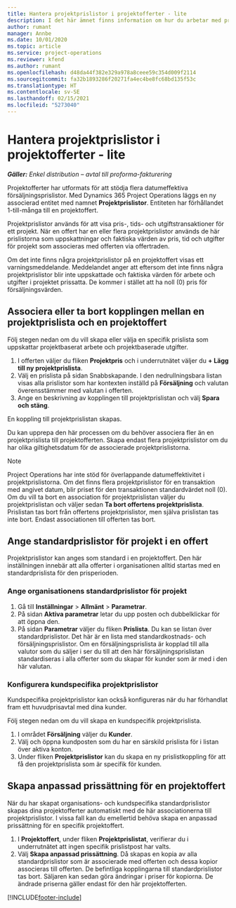 ```yaml
---
title: Hantera projektprislistor i projektofferter - lite
description: I det här ämnet finns information om hur du arbetar med projektprislistor i offerter. (Sales)
author: rumant
manager: Annbe
ms.date: 10/01/2020
ms.topic: article
ms.service: project-operations
ms.reviewer: kfend
ms.author: rumant
ms.openlocfilehash: d48da44f382e329a978a8ceee59c354d009f2114
ms.sourcegitcommit: fa32b1893286f20271fa4ec4be8fc68bd135f53c
ms.translationtype: HT
ms.contentlocale: sv-SE
ms.lasthandoff: 02/15/2021
ms.locfileid: "5273040"
---
```

# <a name="manage-project-price-lists-on-project-quotes---lite"></a>Hantera projektprislistor i projektofferter - lite

_**Gäller:** Enkel distribution – avtal till proforma-fakturering_

Projektofferter har utformats för att stödja flera datumeffektiva försäljningsprislistor. Med Dynamics 365 Project Operations läggs en ny associerad entitet med namnet **Projektprislistor**. Entiteten har förhållandet 1-till-många till en projektoffert.

Projektprislistor används för att visa pris-, tids- och utgiftstransaktioner för ett projekt. När en offert har en eller flera projektprislistor används de här prislistorna som uppskattningar och faktiska värden av pris, tid och utgifter för projekt som associeras med offerten via offertraden.

Om det inte finns några projektprislistor på en projektoffert visas ett varningsmeddelande. Meddelandet anger att eftersom det inte finns några projektprislistor blir inte uppskattade och faktiska värden för arbete och utgifter i projektet prissatta. De kommer i stället att ha noll (0) pris för försäljningsvärden.

## <a name="associate-or-disassociate-a-project-price-list-on-a-project-quote"></a>Associera eller ta bort kopplingen mellan en projektprislista och en projektoffert

Följ stegen nedan om du vill skapa eller välja en specifik prislista som uppskattar projektbaserat arbete och projektbaserade utgifter.

1. I offerten väljer du fliken **Projektpris** och i underrutnätet väljer du **+ Lägg till ny projektprislista**.
2. Välj en prislista på sidan Snabbskapande. I den nedrullningsbara listan visas alla prislistor som har kontexten inställd på **Försäljning** och valutan överensstämmer med valutan i offerten.
4. Ange en beskrivning av kopplingen till projektprislistan och välj **Spara och stäng**.

En koppling till projektprislistan skapas.

Du kan upprepa den här processen om du behöver associera fler än en projektprislista till projektofferten. Skapa endast flera projektprislistor om du har olika giltighetsdatum för de associerade projektprislistorna.

> [!NOTE]
> Project Operations har inte stöd för överlappande datumeffektivitet i projektprislistorna. Om det finns flera projektprislistor för en transaktion med angivet datum, blir priset för den transaktionen standardvärdet noll (0).
Om du vill ta bort en association för projektprislistan väljer du projektprislistan och väljer sedan **Ta bort offertens projektprislista**. Prislistan tas bort från offertens projektprislistor, men själva prislistan tas inte bort. Endast associationen till offerten tas bort.

## <a name="set-up-default-project-price-lists-on-a-quote"></a>Ange standardprislistor för projekt i en offert

Projektprislistor kan anges som standard i en projektoffert. Den här inställningen innebär att alla offerter i organisationen alltid startas med en standardprislista för den prisperioden.

### <a name="set-up-organizational-default-for-project-price-lists"></a>Ange organisationens standardprislistor för projekt

1. Gå till **Inställningar** > **Allmänt** > **Parametrar**.
2. På sidan **Aktiva parametrar** letar du upp posten och dubbelklickar för att öppna den. 
3. På sidan **Parametrar** väljer du fliken **Prislista**. Du kan se listan över standardprislistor. Det här är en lista med standardkostnads- och försäljningsprislistor. Om en försäljningsprislista är kopplad till alla valutor som du säljer i ser du till att den här försäljningsprislistan standardiseras i alla offerter som du skapar för kunder som är med i den här valutan.

### <a name="set-up-customer-specific-project-price-lists"></a>Konfigurera kundspecifika projektprislistor

Kundspecifika projektprislistor kan också konfigureras när du har förhandlat fram ett huvudprisavtal med dina kunder.

Följ stegen nedan om du vill skapa en kundspecifik projektprislista.

1. I området **Försäljning** väljer du **Kunder**.
2. Välj och öppna kundposten som du har en särskild prislista för i listan över aktiva konton.
3. Under fliken **Projektprislistor** kan du skapa en ny prislistkoppling för att få den projektprislista som är specifik för kunden.

## <a name="create-custom-pricing-on-a-project-quote"></a>Skapa anpassad prissättning för en projektoffert

När du har skapat organisations- och kundspecifika standardprislistor skapas dina projektofferter automatiskt med de här associationerna till projektprislistor. I vissa fall kan du emellertid behöva skapa en anpassad prissättning för en specifik projektoffert. 

1. I **Projektoffert**, under fliken **Projektprislistat**, verifierar du i underrutnätet att ingen specifik prislistpost har valts.
2. Välj **Skapa anpassad prissättning**. Då skapas en kopia av alla standardprislistor som är associerade med offerten och dessa kopior associeras till offerten. De befintliga kopplingarna till standardprislistor tas bort. Säljaren kan sedan göra ändringar i priser för kopiorna. De ändrade priserna gäller endast för den här projektofferten.


[!INCLUDE[footer-include](../../includes/footer-banner.md)]